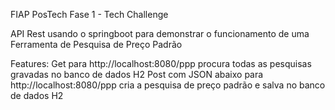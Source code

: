 FIAP PosTech Fase 1 - Tech Challenge

API Rest usando o springboot para demonstrar o funcionamento de uma Ferramenta de Pesquisa de Preço Padrão

Features:
Get para http://localhost:8080/ppp procura todas as pesquisas gravadas no banco de dados H2
Post com JSON abaixo para http://localhost:8080/ppp cria a pesquisa de preço padrão e salva no banco de dados H2 
